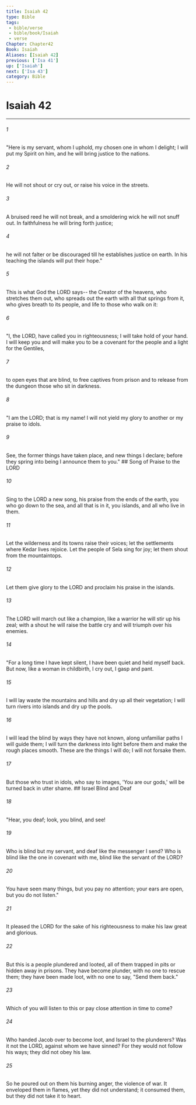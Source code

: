 ```yaml
---
title: Isaiah 42
type: Bible
tags:
 - bible/verse
 - bible/book/Isaiah
 - verse
Chapter: Chapter42
Book: Isaiah
Aliases: [Isaiah 42]
previous: ['Isa 41']
up: ['Isaiah']
next: ['Isa 43']
category: Bible
---
```

# Isaiah 42

***


###### 1 
"Here is my servant, whom I uphold, my chosen one in whom I delight; I will put my Spirit on him, and he will bring justice to the nations. 

###### 2 
He will not shout or cry out, or raise his voice in the streets. 

###### 3 
A bruised reed he will not break, and a smoldering wick he will not snuff out. In faithfulness he will bring forth justice; 

###### 4 
he will not falter or be discouraged till he establishes justice on earth. In his teaching the islands will put their hope." 

###### 5 
This is what God the LORD says-- the Creator of the heavens, who stretches them out, who spreads out the earth with all that springs from it, who gives breath to its people, and life to those who walk on it: 

###### 6 
"I, the LORD, have called you in righteousness; I will take hold of your hand. I will keep you and will make you to be a covenant for the people and a light for the Gentiles, 

###### 7 
to open eyes that are blind, to free captives from prison and to release from the dungeon those who sit in darkness. 

###### 8 
"I am the LORD; that is my name! I will not yield my glory to another or my praise to idols. 

###### 9 
See, the former things have taken place, and new things I declare; before they spring into being I announce them to you." ## Song of Praise to the LORD 

###### 10 
Sing to the LORD a new song, his praise from the ends of the earth, you who go down to the sea, and all that is in it, you islands, and all who live in them. 

###### 11 
Let the wilderness and its towns raise their voices; let the settlements where Kedar lives rejoice. Let the people of Sela sing for joy; let them shout from the mountaintops. 

###### 12 
Let them give glory to the LORD and proclaim his praise in the islands. 

###### 13 
The LORD will march out like a champion, like a warrior he will stir up his zeal; with a shout he will raise the battle cry and will triumph over his enemies. 

###### 14 
"For a long time I have kept silent, I have been quiet and held myself back. But now, like a woman in childbirth, I cry out, I gasp and pant. 

###### 15 
I will lay waste the mountains and hills and dry up all their vegetation; I will turn rivers into islands and dry up the pools. 

###### 16 
I will lead the blind by ways they have not known, along unfamiliar paths I will guide them; I will turn the darkness into light before them and make the rough places smooth. These are the things I will do; I will not forsake them. 

###### 17 
But those who trust in idols, who say to images, 'You are our gods,' will be turned back in utter shame. ## Israel Blind and Deaf 

###### 18 
"Hear, you deaf; look, you blind, and see! 

###### 19 
Who is blind but my servant, and deaf like the messenger I send? Who is blind like the one in covenant with me, blind like the servant of the LORD? 

###### 20 
You have seen many things, but you pay no attention; your ears are open, but you do not listen." 

###### 21 
It pleased the LORD for the sake of his righteousness to make his law great and glorious. 

###### 22 
But this is a people plundered and looted, all of them trapped in pits or hidden away in prisons. They have become plunder, with no one to rescue them; they have been made loot, with no one to say, "Send them back." 

###### 23 
Which of you will listen to this or pay close attention in time to come? 

###### 24 
Who handed Jacob over to become loot, and Israel to the plunderers? Was it not the LORD, against whom we have sinned? For they would not follow his ways; they did not obey his law. 

###### 25 
So he poured out on them his burning anger, the violence of war. It enveloped them in flames, yet they did not understand; it consumed them, but they did not take it to heart. 

